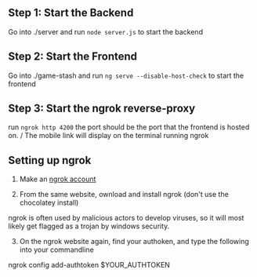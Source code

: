 ## Step 1: Start the Backend
Go into ./server and run `node server.js` to start the backend

## Step 2: Start the Frontend
Go into ./game-stash and run `ng serve --disable-host-check` to start the frontend

## Step 3: Start the ngrok reverse-proxy
run `ngrok http 4200` the port should be the port that the frontend is hosted on. /
The mobile link will display on the terminal running ngrok

## Setting up ngrok

1. Make an [ngrok account](https://ngrok.com/)

2. From the same website, ownload and install ngrok (don't use the chocolatey install)

ngrok is often used by malicious actors to develop viruses, so it will most likely get flagged as a trojan by windows security.

3. On the ngrok website again, find your authoken, and type the following into your commandline

ngrok config add-authtoken $YOUR_AUTHTOKEN

